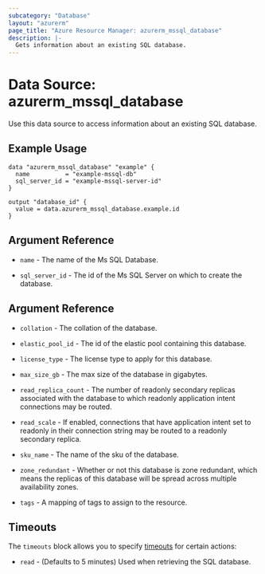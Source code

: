 ```yaml
---
subcategory: "Database"
layout: "azurerm"
page_title: "Azure Resource Manager: azurerm_mssql_database"
description: |-
  Gets information about an existing SQL database.
---
```


# Data Source: azurerm_mssql_database

Use this data source to access information about an existing SQL database.

## Example Usage

```hcl
data "azurerm_mssql_database" "example" {
  name          = "example-mssql-db"
  sql_server_id = "example-mssql-server-id"
}

output "database_id" {
  value = data.azurerm_mssql_database.example.id
}
```

## Argument Reference

* `name` - The name of the Ms SQL Database.

* `sql_server_id` - The id of the Ms SQL Server on which to create the database.

## Argument Reference

* `collation` - The collation of the database. 

* `elastic_pool_id` - The id of the elastic pool containing this database.

* `license_type` - The license type to apply for this database.

* `max_size_gb` - The max size of the database in gigabytes.

* `read_replica_count` - The number of readonly secondary replicas associated with the database to which readonly application intent connections may be routed. 

* `read_scale` - If enabled, connections that have application intent set to readonly in their connection string may be routed to a readonly secondary replica.

* `sku_name` - The name of the sku of the database.

* `zone_redundant` - Whether or not this database is zone redundant, which means the replicas of this database will be spread across multiple availability zones.

* `tags` -  A mapping of tags to assign to the resource.

## Timeouts

The `timeouts` block allows you to specify [timeouts](https://www.terraform.io/docs/configuration/resources.html#timeouts) for certain actions:

* `read` - (Defaults to 5 minutes) Used when retrieving the SQL database.
